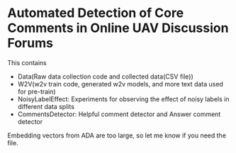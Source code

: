 # Automated Detection of Core Comments in Online UAV Discussion Forums

This contains 
* Data(Raw data collection code and collected data(CSV file))
* W2V(w2v train code, generated w2v models, and more text data used for pre-train)
* NoisyLabelEffect: Experiments for observing the effect of noisy labels in different data splits
* CommentsDetector: Helpful comment detector and Answer comment detector

Embedding vectors from ADA are too large, so let me know if you need the file. 

